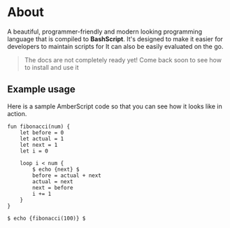 # About
A beautiful, programmer-friendly and modern looking programming language that is compiled to **BashScript**. It's designed to make it easier for developers to maintain scripts for  It can also be easily evaluated on the go.

> The docs are not completely ready yet! Come back soon to see how to install and use it

## Example usage
Here is a sample AmberScript code so that you can see how it looks like in action.

```amberscript
fun fibonacci(num) {
	let before = 0
	let actual = 1
	let next = 1
    let i = 0

    loop i < num {
        $ echo {next} $
        before = actual + next
        actual = next
		next = before
        i += 1
    }
}

$ echo {fibonacci(100)} $
```